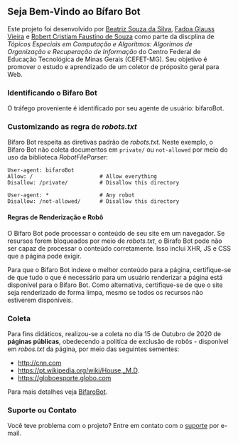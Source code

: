 ## Seja Bem-Vindo ao Bífaro Bot

Este projeto foi desenvolvido por [Beatriz Souza da Silva](https://github.com/bia-souza), [Fadoa Glauss Vieira](https://github.com/fadoaglauss) e [Robert Cristiam Faustino de Souza](https://github.com/hobbitx) como parte da discplina de _Tópicos Especiais em Computação e Algoritmos: Algorimos de Organização e Recuperação de Informação_ do Centro Federal de Educação Tecnológica de Minas Gerais (CEFET-MG). Seu objetivo é promover o estudo e aprendizado de um coletor de próposito geral para Web.

### Identificando o Bifaro Bot
O tráfego proveniente é identificado por seu agente de usuário: bifaroBot.

### Customizando as regra de _robots.txt_
Bifaro Bot respeita as diretivas padrão de _robots.txt_. Neste exemplo, o Bifaro Bot não coleta documentos em `private/` ou `not-allowed` por meio do uso da biblioteca _RobotFileParser_: 
```
User-agent: bifaroBot
Allow: /                     # Allow everything
Disallow: /private/          # Disallow this directory
```
```
User-agent: *                # Any robot
Disallow: /not-allowed/      # Disallow this directory
```

#### Regras de Renderização e Robô
O Bifaro Bot pode processar o conteúdo de seu site em um navegador. Se resursos forem bloqueados por meio de _robots.txt_, o Birafo Bot pode não ser capaz de processar o conteúdo corretamente. Isso inclui XHR, JS e CSS que a página pode exigir.

Para que o Bifaro Bot indexe o melhor conteúdo para a página, certifique-se de que tudo o que é necessário para um usuário renderizar a página está disponível para o Bifaro Bot. Como alternativa, certifique-se de que o site seja renderizado de forma limpa, mesmo se todos os recursos não estiverem disponíveis. 


### Coleta
Para fins didáticos, realizou-se a coleta no dia 15 de Outubro de 2020 de **páginas públicas**, obedecendo a politíca de exclusão de robôs - disponível em _robos.txt_ da página, por meio das seguintes sementes:
- http://cnn.com
- https://pt.wikipedia.org/wiki/House,_M.D.
- https://globoesporte.globo.com

Para mais detalhes veja [BifaroBot](https://github.com/fadoaglauss/InfoBifaroBot).

### Suporte ou Contato
Você teve problema com o projeto? Entre em contato com o [suporte](fadoa.glauss@gmail.com) por e-mail.
